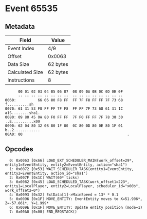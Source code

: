 # Event 65535

## Metadata

| Field           | Value    |
|-----------------|----------|
| Event Index     | 4/9      |
| Offset          | 0x0063   |
| Data Size       | 62 bytes |
| Calculated Size | 62 bytes |
| Instructions    | 8        |

```
      00 01 02 03 04 05 06 07  08 09 0A 0B 0C 0D 0E 0F
      -- -- -- -- -- -- -- --  -- -- -- -- -- -- -- --
0060:          66 06 80 F8 FF  FF 7F F8 FF FF 7F 73 68     f..........sh
0070: 61 31 53 F8 FF FF 7F F8  FF FF 7F 73 68 61 31 1C  a1S........sha1.
0080: 09 80 45 0A 80 F0 FF FF  7F F0 FF FF 7F 78 30 30  ..E..........x00
0090: 62 04 80 32 0B 80 1F 00  0C 80 0D 80 0E 80 1F 01  b..2............
00A0: 00                                                .               
```

## Opcodes

```
  0: 0x0063 [0x66] LOAD_EXT_SCHEDULER_MAIN(work_offset=29*, entity1=EventEntity, entity2=EventEntity, action="sha1")
  1: 0x0072 [0x53] WAIT_SCHEDULER_TASK(entity1=EventEntity, entity2=EventEntity, action_id="sha1")
  2: 0x007F [0x1C] WAIT(60* ticks)
  3: 0x0082 [0x45] LOAD_SCHEDULED_TASK(work_offset1=223*, entity1=LocalPlayer, entity2=LocalPlayer, scheduler_id="x00b", work_offset2=0*)
  4: 0x0093 [0x32] ExtData[1]->MainSpeed = 13* * 0.1
  5: 0x0096 [0x1F] MOVE_ENTITY: EventEntity moves to X=51.906*, Z=-57.661*, Y=1.999*
  6: 0x009E [0x1F] MOVE_ENTITY: Update entity position (mode=1)
  7: 0x00A0 [0x00] END_REQSTACK()
```
